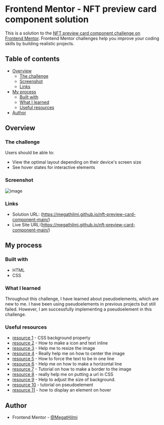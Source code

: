 # Frontend Mentor - NFT preview card component solution

This is a solution to the [NFT preview card component challenge on Frontend Mentor](https://www.frontendmentor.io/challenges/nft-preview-card-component-SbdUL_w0U). Frontend Mentor challenges help you improve your coding skills by building realistic projects. 

## Table of contents

- [Overview](#overview)
  - [The challenge](#the-challenge)
  - [Screenshot](#screenshot)
  - [Links](#links)
- [My process](#my-process)
  - [Built with](#built-with)
  - [What I learned](#what-i-learned)
  - [Useful resources](#useful-resources)
- [Author](#author)

## Overview

### The challenge

Users should be able to:

- View the optimal layout depending on their device's screen size
- See hover states for interactive elements

### Screenshot

![image](https://user-images.githubusercontent.com/55268374/149264550-ee5f55ae-6cef-4942-8798-38c58c45f79a.png)

### Links

- Solution URL: (https://megathilmi.github.io/nft-preview-card-component-main/)
- Live Site URL:(https://megathilmi.github.io/nft-preview-card-component-main/)

## My process

### Built with

- HTML
- CSS


### What I learned
Throughout this challenge, I have learned about pseudoelements, which are new to me. I have been using pseudoelements in previous projects but still failed. However, I am successfully implementing a pseudoelement in this challenge.


### Useful resources

- [resource 1](https://www.w3schools.com/cssref/css3_pr_background.asp) - CSS background property
- [resource 2](https://www.w3schools.com/html/html_css.asp) - How to make a icon and text inline
- [resource 3](https://www.w3schools.com/html/html_images.asp) - Help me to resize the image
- [resource 4](https://www.w3schools.com/howto/howto_css_image_center.asp) - Really help me on how to center the image
- [resource 5](https://stackoverflow.com/questions/3617906/restrict-p-to-one-line-and-ellipsize-when-necessary/3617978) - How to force the text to be in one line
- [resource 6](https://www.w3schools.com/tags/tag_hr.asp) - Help me on how to make a horizontal line
- [resource 7](https://www.w3schools.com/howto/howto_css_border_image.asp) - Tutorial on how to make a border to the image
- [resource 8](https://developer.mozilla.org/en-US/docs/Web/CSS/url()) - really help me on putting a url in CSS
- [resource 9](https://www.w3schools.com/cssref/css3_pr_background-size.asp) - Help to adjust the size of background.
- [resource 10](https://developer.mozilla.org/en-US/docs/Web/CSS/::after) - tutorial on pseudoelement 
- [resource 11](https://www.w3schools.com/howto/howto_css_display_element_hover.asp) - how to display an element on hover


## Author

- Frontend Mentor - [@MegatHilmi](https://www.frontendmentor.io/profile/MegatHilmi)


